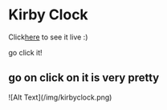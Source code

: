 <h1>Kirby Clock</h1>

<p>Click<a href="https://kirbyclock.netlify.app/">here</a> to see it live :)</p>
<a> go click it!</a>
<h2> go on click on it is very pretty</h2>
![Alt Text](/img/kirbyclock.png)
